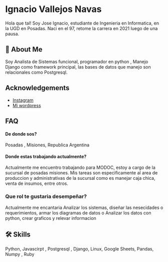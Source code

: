 
# Ignacio Vallejos Navas

Hola que tal! 
    Soy Jose Ignacio, estudiante de Ingenieria en Informatica, en la UGD en Posadas.
    Naci en el 97, retome la carrera en 2021 luego de una pausa.  



## 🚀 About Me
Soy Analista de Sistemas funcional, programador en python ,
Manejo Django como framework principal, las bases de datos que manejo son
relacionales como Postgresql.


## Acknowledgements

 - [Instagram ](https://www.instagram.com/ignanavas/)
 - [Mi wordpress ](https://ignanavasportafolio.wordpress.com/)


## FAQ
#### De donde sos?
Posadas , Misiones, Republica Argentina

#### Donde estas trabajando actualmente?

Actualmente me encuentro trabajando para MODOC, estoy a cargo de la sucursal de posadas
misiones. Mis tareas son especificamente al area de produccion y administrativas de la sucursal
como es manejar caja chica, venta de insumos, entre otros.

### Que rol te gustaria desempeñar?

Actualmente me encantaria Analizar los sistemas, diseñar las nesecidades o requerimientos, armar los diagramas de datos o 
Analizar los datos con python, crear graficos y relevar informacion
## 🛠 Skills
Python, Javascirpt , Postgresql , Django, Linux, Google Sheets, Pandas, Numpy , Ruby
